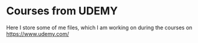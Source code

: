 # Courses from UDEMY

Here I store some of me files, which I am working on during the courses on https://www.udemy.com/
